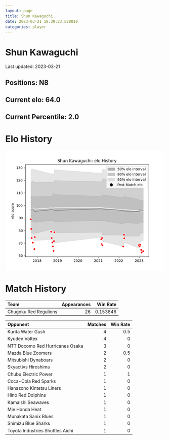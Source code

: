```yaml
---  
layout: page  
title: Shun Kawaguchi  
date: 2023-03-21 18:39:23.520010  
categories: player  
---
```

# Shun Kawaguchi


Last updated: 2023-03-21
## Positions: N8

## Current elo: 64.0

## Current Percentile: 2.0

# Elo History


![elo history](history_ShunKawaguchi.png)
# Match History


| Team                  |   Appearances |   Win Rate |
|:----------------------|--------------:|-----------:|
| Chugoku Red Regulions |            26 |   0.153846 |

| Opponent                         |   Matches |   Win Rate |
|:---------------------------------|----------:|-----------:|
| Kurita Water Gush                |         4 |        0.5 |
| Kyuden Voltex                    |         4 |        0   |
| NTT Docomo Red Hurricanes Osaka  |         3 |        0   |
| Mazda Blue Zoomers               |         2 |        0.5 |
| Mitsubishi Dynaboars             |         2 |        0   |
| Skyactivs Hiroshima              |         2 |        0   |
| Chubu Electric Power             |         1 |        1   |
| Coca-Cola Red Sparks             |         1 |        0   |
| Hanazono Kintetsu Liners         |         1 |        0   |
| Hino Red Dolphins                |         1 |        0   |
| Kamaishi Seawaves                |         1 |        0   |
| Mie Honda Heat                   |         1 |        0   |
| Munakata Sanix Blues             |         1 |        0   |
| Shimizu Blue Sharks              |         1 |        0   |
| Toyota Industries Shuttles Aichi |         1 |        0   |